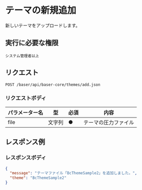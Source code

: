 # テーマの新規追加

新しいテーマをアップロードします。

## 実行に必要な権限

```
システム管理者以上
```

## リクエスト
```
POST /baser/api/baser-core/themes/add.json
```

### リクエストボディ

| パラメーター名 | 型     | 必須  | 内容         |
|---------|-------|-----|------------|
| file　   | 文字列	 | ●   | テーマの圧力ファイル |

## レスポンス例

### レスポンスボディ

```json
{
  "message": "テーマファイル「BcThemeSample2」を追加しました。",
  "theme": "BcThemeSample2"
}

```
